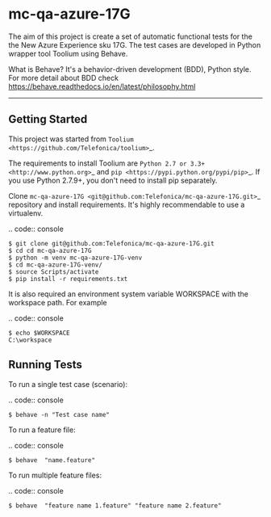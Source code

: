 # mc-qa-azure-17G

The aim of this project is create a set of automatic functional tests for the the New Azure Experience sku 17G.
The test cases are developed in Python wrapper tool Toolium using Behave. 

What is Behave?
It's a behavior-driven development (BDD), Python style. For more detail about BDD check https://behave.readthedocs.io/en/latest/philosophy.html

----


Getting Started
---------------
This project was started from `Toolium <https://github.com/Telefonica/toolium>`_. 

The requirements to install Toolium are `Python 2.7 or 3.3+ <http://www.python.org>`_ and
`pip <https://pypi.python.org/pypi/pip>`_. If you use Python 2.7.9+, you don't need to install pip separately.

Clone `mc-qa-azure-17G <git@github.com:Telefonica/mc-qa-azure-17G.git>`_ repository and install requirements. It's
highly recommendable to use a virtualenv.

.. code:: console

    $ git clone git@github.com:Telefonica/mc-qa-azure-17G.git
    $ cd cd mc-qa-azure-17G
    $ python -m venv mc-qa-azure-17G-venv
    $ cd mc-qa-azure-17G-venv/
    $ source Scripts/activate
    $ pip install -r requirements.txt

It is also required an environment system variable WORKSPACE with the workspace path. For example

.. code:: console

    $ echo $WORKSPACE
    C:\workspace


Running Tests
-------------
To run a single test case (scenario):

.. code:: console

    $ behave -n "Test case name"
    
To run a feature file:

.. code:: console

    $ behave  "name.feature"
    
To run multiple feature files:

.. code:: console

    $ behave  "feature name 1.feature" "feature name 2.feature"
    





